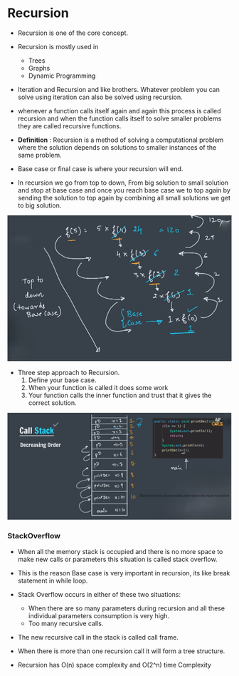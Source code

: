 # Recursion

- Recursion is one of the core concept.
- Recursion is mostly used in

  - Trees
  - Graphs
  - Dynamic Programming

- Iteration and Recursion and like brothers. Whatever problem you can solve using iteration can also be solved using recursion.
- whenever a function calls itself again and again this process is called recursion and when the function calls itself to solve smaller problems they are called recursive functions.

- **Definition** : Recursion is a method of solving a computational problem where the solution depends on solutions to smaller instances of the same problem.
- Base case or final case is where your recursion will end.
- In recursion we go from top to down, From big solution to small solution and stop at base case and once you reach base case we to top again by sending the solution to top again by combining all small solutions we get to big solution.

!["Recursion calls image"](https://github.com/deepak-medam/Courses-Images/blob/main/javaDS/Recursion/recursion_03.png?raw=true)

- Three step approach to Recursion.
  1. Define your base case.
  2. When your function is called it does some work
  3. Your function calls the inner function and trust that it gives the correct solution.

!["Call stack image"](https://github.com/deepak-medam/Courses-Images/blob/main/javaDS/Recursion/recursion_04.PNG?raw=true)

### StackOverflow

- When all the memory stack is occupied and there is no more space to make new calls or parameters this situation is called stack overflow.

- This is the reason Base case is very important in recursion, its like break statement in while loop.

- Stack Overflow occurs in either of these two situations:

  - When there are so many parameters during recursion and all these individual parameters consumption is very high.
  - Too many recursive calls.

- The new recursive call in the stack is called call frame.
- When there is more than one recursion call it will form a tree structure.
- Recursion has O(n) space complexity and O(2^n) time Complexity
